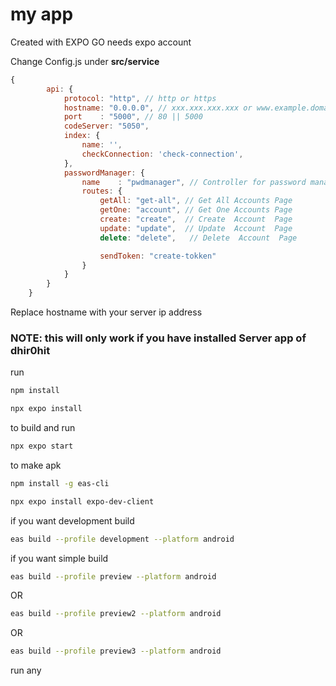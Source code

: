 # my app

Created with EXPO GO
needs expo account


<p>Change Config.js under <strong>src/service</strong></p>

```js
{
        api: {
            protocol: "http", // http or https
            hostname: "0.0.0.0", // xxx.xxx.xxx.xxx or www.example.domain.com
            port    : "5000", // 80 || 5000
            codeServer: "5050",
            index: {
                name: '',
                checkConnection: 'check-connection',
            },
            passwordManager: {
                name    : "pwdmanager", // Controller for password manager
                routes: {
                    getAll: "get-all", // Get All Accounts Page
                    getOne: "account", // Get One Accounts Page
                    create: "create",  // Create  Account  Page
                    update: "update",  // Update  Account  Page
                    delete: "delete",   // Delete  Account  Page

                    sendToken: "create-tokken"
                }
            }
        }
    }
```
Replace hostname with your server ip address
<h3>NOTE: this will only work if you have installed Server app of dhir0hit</h3>


run 
```bash
npm install
```
```bash
npx expo install
```

to build and run
```bash
npx expo start 
```

to make apk 
```bash
npm install -g eas-cli
```
```bash
npx expo install expo-dev-client
```

if you want development build 
```bash
eas build --profile development --platform android
```

if you want simple build 
```bash
eas build --profile preview --platform android
```
OR
```bash
eas build --profile preview2 --platform android
```
OR
```bash
eas build --profile preview3 --platform android
```
run any
